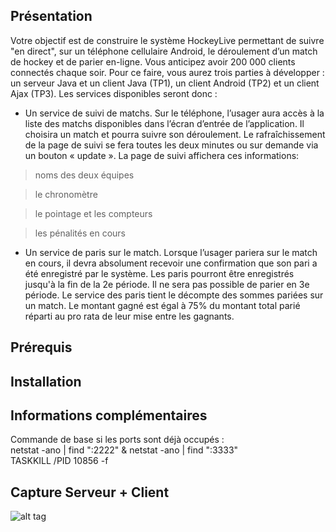 ## Présentation

Votre objectif est de construire le système HockeyLive permettant de suivre "en direct", sur un téléphone cellulaire 
Android, le déroulement d’un match de hockey et de parier en-ligne. Vous anticipez avoir 200 000 clients connectés
chaque soir. Pour ce faire, vous aurez trois parties à développer : un serveur Java et un client Java (TP1), un client
Android (TP2) et un client Ajax (TP3). Les services disponibles seront donc :

* Un service de suivi de matchs. Sur le téléphone, l’usager aura accès à la liste des matchs disponibles dans
l’écran d’entrée de l’application. Il choisira un match et pourra suivre son déroulement. Le rafraîchissement
de la page de suivi se fera toutes les deux minutes ou sur demande via un bouton « update ». La page de
suivi affichera ces informations:

> noms des deux équipes

> le chronomètre

> le pointage et les compteurs

> les pénalités en cours

* Un service de paris sur le match. Lorsque l’usager pariera sur le match en cours, il devra absolument
recevoir une confirmation que son pari a été enregistré par le système. Les paris pourront être enregistrés
jusqu'à la fin de la 2e période. Il ne sera pas possible de parier en 3e période. Le service des paris tient le
décompte des sommes pariées sur un match. Le montant gagné est égal à 75% du montant total parié réparti
au pro rata de leur mise entre les gagnants.


## Prérequis


## Installation


## Informations complémentaires

Commande de base si les ports sont déjà occupés :<br />
netstat -ano | find ":2222" & netstat -ano | find ":3333" <br />
TASKKILL /PID 10856 -f <br />

## Capture Serveur + Client
![alt tag](https://github.com/Erozbliz/Serveur_Client_Hoc_V3/tree/master/src/img/Capture3.JPG)


